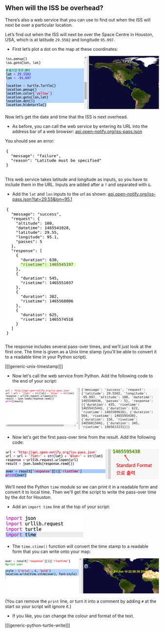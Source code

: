## When will the ISS be overhead?

There’s also a web service that you can use to find out when the ISS will next be over a particular location.

Let’s find out when the ISS will next be over the Space Centre in Houston, USA, which is at latitude `29.5502` and longitude `95.097`.

+ First let’s plot a dot on the map at these coordinates:

![스크린샷](images/iss-houston.png)

Now let’s get the date and time that the ISS is next overhead.

+ As before, you can call the web service by entering its URL into the address bar of a web browser: <a href="http://api.open-notify.org/iss-pass.json" target="_blank">api.open-notify.org/iss-pass.json</a>

You should see an error:

![스크린샷](images/iss-pass-error.png)

This web service takes latitude and longitude as inputs, so you have to include them in the URL. Inputs are added after a `?` and separated with `&`.

+ Add the `lat` and `lon` inputs to the url as shown: <a href="http://api.open-notify.org/iss-pass.json?lat=29.55&lon=95.1" target="_blank">api.open-notify.org/iss-pass.json?lat=29.55&lon=95.1</a>

![스크린샷](images/iss-passtimes.png)

The response includes several pass-over times, and we’ll just look at the first one. The time is given as a Unix time stamp (you'll be able to convert it to a readable time in your Python script).

[[[generic-unix-timestamp]]]

+ Now let's call the web service from Python. Add the following code to the end of your script:

![스크린샷](images/iss-passover.png)

+ Now let's get the first pass-over time from the result. Add the following code:

![스크린샷](images/iss-print-pass.png)

We’ll need the Python `time` module so we can print it in a readable form and convert it to local time. Then we'll get the script to write the pass-over time by the dot for Houston.

+ Add an `import time` line at the top of your script:

![스크린샷](images/iss-time.png)

+ The `time.ctime()` function will convert the time stamp to a readable form that you can write onto your map:

![스크린샷](images/iss-pass-write.png)

(You can remove the `print` line, or turn it into a comment by adding `#` at the start so your script will ignore it.)

+ If you like, you can change the colour and format of the text. 

[[[generic-python-turtle-write]]]